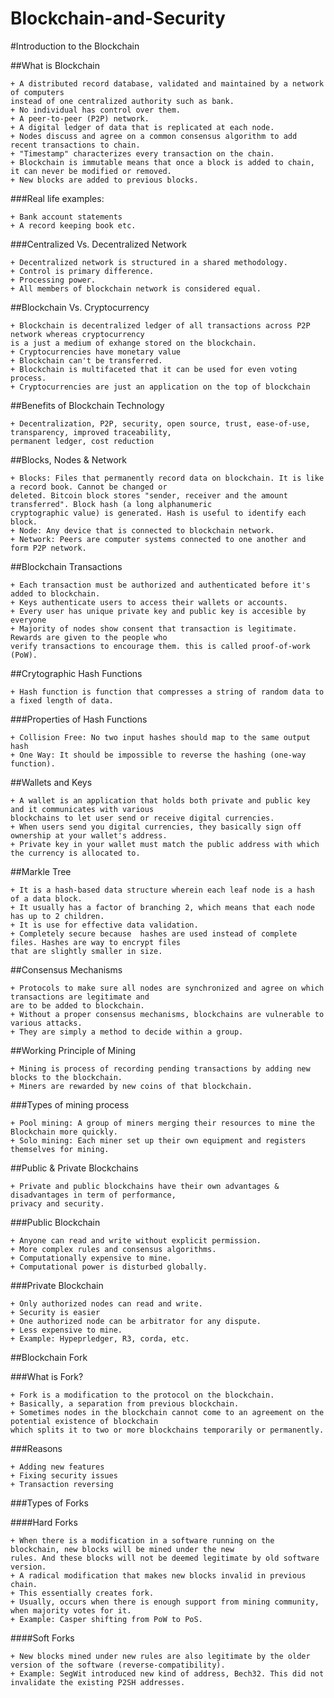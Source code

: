 # Blockchain-and-Security

#Introduction to the Blockchain

##What is Blockchain

	+ A distributed record database, validated and maintained by a network of computers 
	instead of one centralized authority such as bank.
	+ No individual has control over them.
	+ A peer-to-peer (P2P) network. 
	+ A digital ledger of data that is replicated at each node.
	+ Nodes discuss and agree on a common consensus algorithm to add recent transactions to chain.
	+ "Timestamp" characterizes every transaction on the chain.
	+ Blockchain is immutable means that once a block is added to chain, it can never be modified or removed.
	+ New blocks are added to previous blocks.
	 

###Real life examples:

	+ Bank account statements
	+ A record keeping book etc.

###Centralized Vs. Decentralized Network

	+ Decentralized network is structured in a shared methodology.
	+ Control is primary difference.
	+ Processing power.
	+ All members of blockchain network is considered equal.

##Blockchain Vs. Cryptocurrency

	+ Blockchain is decentralized ledger of all transactions across P2P network whereas cryptocurrency 
	is a just a medium of exhange stored on the blockchain.	
	+ Cryptocurrencies have monetary value
	+ Blockchain can't be transferred. 
	+ Blockchain is multifaceted that it can be used for even voting process.
	+ Cryptocurrencies are just an application on the top of blockchain
	
##Benefits of Blockchain Technology

	+ Decentralization, P2P, security, open source, trust, ease-of-use, transparency, improved traceability, 
	permanent ledger, cost reduction

##Blocks, Nodes & Network

	+ Blocks: Files that permanently record data on blockchain. It is like a record book. Cannot be changed or 
	deleted. Bitcoin block stores "sender, receiver and the amount transferred". Block hash (a long alphanumeric 
	cryptographic value) is generated. Hash is useful to identify each block. 
	+ Node: Any device that is connected to blockchain network.
	+ Network: Peers are computer systems connected to one another and form P2P network. 

##Blockchain Transactions

	+ Each transaction must be authorized and authenticated before it's added to blockchain. 
	+ Keys authenticate users to access their wallets or accounts. 
	+ Every user has unique private key and public key is accesible by everyone
	+ Majority of nodes show consent that transaction is legitimate. Rewards are given to the people who 
	verify transactions to encourage them. this is called proof-of-work (PoW).



##Crytographic Hash Functions

	+ Hash function is function that compresses a string of random data to a fixed length of data. 


###Properties of Hash Functions

	+ Collision Free: No two input hashes should map to the same output hash
	+ One Way: It should be impossible to reverse the hashing (one-way function).

	

##Wallets and Keys

	+ A wallet is an application that holds both private and public key and it communicates with various 
	blockchains to let user send or receive digital currencies. 
	+ When users send you digital currencies, they basically sign off ownership at your wallet's address.
	+ Private key in your wallet must match the public address with which the currency is allocated to.


##Markle Tree

	+ It is a hash-based data structure wherein each leaf node is a hash of a data block. 
	+ It usually has a factor of branching 2, which means that each node has up to 2 children.
	+ It is use for effective data validation. 
	+ Completely secure because  hashes are used instead of complete files. Hashes are way to encrypt files 
	that are slightly smaller in size.


##Consensus Mechanisms

	+ Protocols to make sure all nodes are synchronized and agree on which transactions are legitimate and 
	are to be added to blockchain. 
	+ Without a proper consensus mechanisms, blockchains are vulnerable to various attacks. 
	+ They are simply a method to decide within a group. 


##Working Principle of Mining

	+ Mining is process of recording pending transactions by adding new blocks to the blockchain. 
	+ Miners are rewarded by new coins of that blockchain.

###Types of mining process

	+ Pool mining: A group of miners merging their resources to mine the Blockchain more quickly.
	+ Solo mining: Each miner set up their own equipment and registers themselves for mining. 


##Public & Private Blockchains

	+ Private and public blockchains have their own advantages & disadvantages in term of performance, 
	privacy and security. 

###Public Blockchain

	+ Anyone can read and write without explicit permission.
	+ More complex rules and consensus algorithms.
	+ Computationally expensive to mine.
	+ Computational power is disturbed globally.

###Private Blockchain
	
	+ Only authorized nodes can read and write.
	+ Security is easier
	+ One authorized node can be arbitrator for any dispute.
	+ Less expensive to mine.
	+ Example: Hypeprledger, R3, corda, etc.


##Blockchain Fork
	
###What is Fork?

	+ Fork is a modification to the protocol on the blockchain. 
	+ Basically, a separation from previous blockchain. 
	+ Sometimes nodes in the blockchain cannot come to an agreement on the potential existence of blockchain
	which splits it to two or more blockchains temporarily or permanently.  
	
###Reasons
	
	+ Adding new features
	+ Fixing security issues
	+ Transaction reversing

###Types of Forks

####Hard Forks

	+ When there is a modification in a software running on the blockchain, new blocks will be mined under the new 
	rules. And these blocks will not be deemed legitimate by old software version. 
	+ A radical modification that makes new blocks invalid in previous chain.
	+ This essentially creates fork.
	+ Usually, occurs when there is enough support from mining community, when majority votes for it.
	+ Example: Casper shifting from PoW to PoS. 

 
####Soft Forks

	+ New blocks mined under new rules are also legitimate by the older version of the software (reverse-compatibility).
	+ Example: SegWit introduced new kind of address, Bech32. This did not invalidate the existing P2SH addresses.

